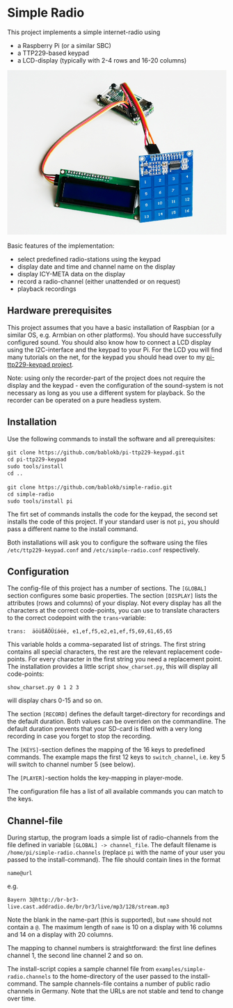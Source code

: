 Simple Radio
============

This project implements a simple internet-radio using

  - a Raspberry Pi (or a similar SBC)
  - a TTP229-based keypad
  - a LCD-display (typically with 2-4 rows and 16-20 columns)

![](images/simple-radio.jpg "Pi-Zero with TTP229-keypad and 1602-LCD")

Basic features of the implementation:

  - select predefined radio-stations using the keypad
  - display date and time and channel name on the display
  - display ICY-META data on the display
  - record a radio-channel (either unattended or on request)
  - playback recordings


Hardware prerequisites
----------------------

This project assumes that you have a basic installation of Raspbian
(or a similar OS, e.g. Armbian on other platforms). You should have
successfully configured sound. You should also know how to connect
a LCD display using the I2C-interface and the keypad to your Pi.
For the LCD you will find many tutorials on the net, for the keypad
you should head over to my
[pi-ttp229-keypad project](https://github.com/bablokb/pi-ttp229-keypad "keypad-project").

Note: using only the recorder-part of the project does not require
the display and the keypad - even the configuration of the sound-system
is not necessary as long as you use a different system for playback. So
the recorder can be operated on a pure headless system.

Installation
------------

Use the following commands to install the software and all prerequisites:

    git clone https://github.com/bablokb/pi-ttp229-keypad.git
    cd pi-ttp229-keypad
    sudo tools/install
    cd ..

    git clone https://github.com/bablokb/simple-radio.git
    cd simple-radio
    sudo tools/install pi

The firt set of commands installs the code for the keypad, the second set
installs the code of this project. If your standard user is not `pi`,
you should pass a different name to the install command.

Both installations will ask you to configure the software using the files
`/etc/ttp229-keypad.conf` and `/etc/simple-radio.conf` respectively.


Configuration
-------------

The config-file of this project has a number of sections. The `[GLOBAL]`
section configures some basic properties. The section `[DISPLAY]` lists
the attributes (rows and columns) of your display. Not every display has
all the characters at the correct code-points, you can use to translate
characters to the correct codepoint with the `trans`-variable:

    trans:  äöüßÄÖÜíáéè, e1,ef,f5,e2,e1,ef,f5,69,61,65,65

This variable holds a comma-separated list of strings. The first string
contains all special characters, the rest are the relevant replacement
code-points. For every character in the first string you need a
replacement point. The installation provides a little script `show_charset.py`,
this will display all code-points:

    show_charset.py 0 1 2 3

will display chars 0-15 and so on.

The section `[RECORD]` defines the default target-directory for recordings
and the default duration. Both values can be overriden on the commandline.
The default duration prevents that your SD-card is filled with a very
long recording in case you forget to stop the recording.

The `[KEYS]`-section defines the mapping of the 16 keys to predefined
commands. The example maps the first 12 keys to `switch_channel`, i.e.
key 5 will switch to channel number 5 (see below).

The `[PLAYER]`-section holds the key-mapping in player-mode.

The configuration file has a list of all available commands you can match
to the keys.


Channel-file
------------

During startup, the program loads a simple list of radio-channels from
the file defined in variable `[GLOBAL] -> channel_file`. The default filename
is `/home/pi/simple-radio.channels` (replace `pi` with the name of your user
you passed to the install-command). The file should contain lines in
the format

    name@url

e.g.

    Bayern 3@http://br-br3-live.cast.addradio.de/br/br3/live/mp3/128/stream.mp3

Note the blank in the name-part (this is supported), but `name` should not
contain a `@`. The maximum length of `name` is 10 on a display with 16 columns
and 14 on a display with 20 columns.

The mapping to channel numbers is straightforward: the first line defines
channel 1, the second line channel 2 and so on.

The install-script copies a sample channel file from
`examples/simple-radio.channels` to the home-directory of the user passed
to the install-command. The sample channels-file contains a number
of public radio channels in Germany. Note that the URLs are not
stable and tend to change over time.
